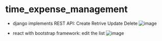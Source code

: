 ﻿# time_expense_management
- django implements REST API: Create Retrive Update Delete
  ![image](https://user-images.githubusercontent.com/77596290/201259800-e459b7c3-2e3b-4cda-89aa-7b00d71ab147.png)

- react with bootstrap framework: edit the list
  ![image](https://user-images.githubusercontent.com/77596290/201505175-bc27252a-5503-4fec-a369-e230070d5d74.png)
